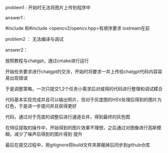problem1 : 开始时无法将图片上传到程序中

answer1 : 

#include <iostream>和#include <opencv2/opencv.hpp>有顺序要求
iostream在前

problem2 ： 无法编译与调试

answer2：

按照教程与chatgpt，通过cmake进行运行


开始任务要求进行chatgpt的交涉，开始时将要求一并上传给chatgpt代码内容容易出现错误

于是调整策略，一次只提交1,2个任务小需求后对或得的代码进行整理和调试糅合

代码基本实现完成并且可以输出照片，但对于灰度图的HSV处理后得到的图片为红色，于是进一步提问并且获得更好

代码，通过对于亮度的调整后进行通道合并，得到最终的灰色图

在特征提取的操作中，开始得到的图片效果不理想，之后通过对图像进行高斯模糊，减少了噪声后得到的图片得到
提升

最后在提交过程中，用gitignore将build文件夹屏蔽掉后同步到github仓库
